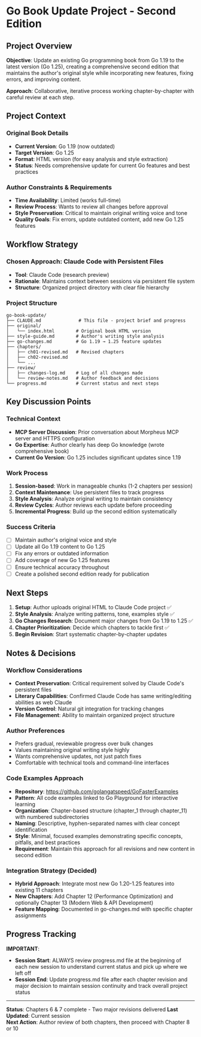 # Go Book Update Project - Second Edition

## Project Overview

**Objective**: Update an existing Go programming book from Go 1.19 to the latest version (Go 1.25), creating a comprehensive second edition that maintains the author's original style while incorporating new features, fixing errors, and improving content.

**Approach**: Collaborative, iterative process working chapter-by-chapter with careful review at each step.

## Project Context

### Original Book Details
- **Current Version**: Go 1.19 (now outdated)
- **Target Version**: Go 1.25
- **Format**: HTML version (for easy analysis and style extraction)
- **Status**: Needs comprehensive update for current Go features and best practices

### Author Constraints & Requirements
- **Time Availability**: Limited (works full-time)
- **Review Process**: Wants to review all changes before approval
- **Style Preservation**: Critical to maintain original writing voice and tone
- **Quality Goals**: Fix errors, update outdated content, add new Go 1.25 features

## Workflow Strategy

### Chosen Approach: Claude Code with Persistent Files
- **Tool**: Claude Code (research preview)
- **Rationale**: Maintains context between sessions via persistent file system
- **Structure**: Organized project directory with clear file hierarchy

### Project Structure
```
go-book-update/
├── CLAUDE.md              # This file - project brief and progress
├── original/
│   └── index.html        # Original book HTML version
├── style-guide.md        # Author's writing style analysis
├── go-changes.md         # Go 1.19 → 1.25 feature updates
├── chapters/
│   ├── ch01-revised.md   # Revised chapters
│   ├── ch02-revised.md
│   └── ...
├── review/
│   ├── changes-log.md    # Log of all changes made
│   └── review-notes.md   # Author feedback and decisions
└── progress.md           # Current status and next steps
```

## Key Discussion Points

### Technical Context
- **MCP Server Discussion**: Prior conversation about Morpheus MCP server and HTTPS configuration
- **Go Expertise**: Author clearly has deep Go knowledge (wrote comprehensive book)
- **Current Go Version**: Go 1.25 includes significant updates since 1.19

### Work Process
1. **Session-based**: Work in manageable chunks (1-2 chapters per session)
2. **Context Maintenance**: Use persistent files to track progress
3. **Style Analysis**: Analyze original writing to maintain consistency
4. **Review Cycles**: Author reviews each update before proceeding
5. **Incremental Progress**: Build up the second edition systematically

### Success Criteria
- [ ] Maintain author's original voice and style
- [ ] Update all Go 1.19 content to Go 1.25
- [ ] Fix any errors or outdated information
- [ ] Add coverage of new Go 1.25 features
- [ ] Ensure technical accuracy throughout
- [ ] Create a polished second edition ready for publication

## Next Steps

1. **Setup**: Author uploads original HTML to Claude Code project ✅
2. **Style Analysis**: Analyze writing patterns, tone, examples style ✅
3. **Go Changes Research**: Document major changes from Go 1.19 to 1.25 ✅
4. **Chapter Prioritization**: Decide which chapters to tackle first ✅
5. **Begin Revision**: Start systematic chapter-by-chapter updates

## Notes & Decisions

### Workflow Considerations
- **Context Preservation**: Critical requirement solved by Claude Code's persistent files
- **Literary Capabilities**: Confirmed Claude Code has same writing/editing abilities as web Claude
- **Version Control**: Natural git integration for tracking changes
- **File Management**: Ability to maintain organized project structure

### Author Preferences
- Prefers gradual, reviewable progress over bulk changes
- Values maintaining original writing style highly
- Wants comprehensive updates, not just patch fixes
- Comfortable with technical tools and command-line interfaces

### Code Examples Approach
- **Repository**: https://github.com/golangatspeed/GoFasterExamples
- **Pattern**: All code examples linked to Go Playground for interactive learning
- **Organization**: Chapter-based structure (chapter_1 through chapter_11) with numbered subdirectories
- **Naming**: Descriptive, hyphen-separated names with clear concept identification
- **Style**: Minimal, focused examples demonstrating specific concepts, pitfalls, and best practices
- **Requirement**: Maintain this approach for all revisions and new content in second edition

### Integration Strategy (Decided)
- **Hybrid Approach**: Integrate most new Go 1.20-1.25 features into existing 11 chapters
- **New Chapters**: Add Chapter 12 (Performance Optimization) and optionally Chapter 13 (Modern Web & API Development)
- **Feature Mapping**: Documented in go-changes.md with specific chapter assignments

## Progress Tracking

**IMPORTANT**: 
- **Session Start**: ALWAYS review progress.md file at the beginning of each new session to understand current status and pick up where we left off
- **Session End**: Update progress.md file after each chapter revision and major decision to maintain session continuity and track overall project status

---

**Status**: Chapters 6 & 7 complete - Two major revisions delivered
**Last Updated**: Current session  
**Next Action**: Author review of both chapters, then proceed with Chapter 8 or 10